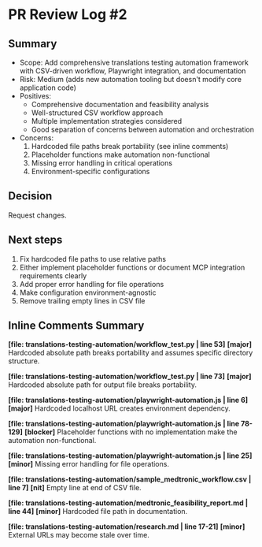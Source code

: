 # PR Review Log #2

## Summary
- Scope: Add comprehensive translations testing automation framework with CSV-driven workflow, Playwright integration, and documentation
- Risk: Medium (adds new automation tooling but doesn't modify core application code)
- Positives: 
  - Comprehensive documentation and feasibility analysis
  - Well-structured CSV workflow approach
  - Multiple implementation strategies considered
  - Good separation of concerns between automation and orchestration
- Concerns:
  1) Hardcoded file paths break portability (see inline comments)
  2) Placeholder functions make automation non-functional
  3) Missing error handling in critical operations
  4) Environment-specific configurations

## Decision
Request changes.

## Next steps
1) Fix hardcoded file paths to use relative paths
2) Either implement placeholder functions or document MCP integration requirements clearly
3) Add proper error handling for file operations
4) Make configuration environment-agnostic
5) Remove trailing empty lines in CSV file

## Inline Comments Summary

**[file: translations-testing-automation/workflow_test.py | line 53]**
**[major]** Hardcoded absolute path breaks portability and assumes specific directory structure.

**[file: translations-testing-automation/workflow_test.py | line 73]**
**[major]** Hardcoded absolute path for output file breaks portability.

**[file: translations-testing-automation/playwright-automation.js | line 6]**
**[major]** Hardcoded localhost URL creates environment dependency.

**[file: translations-testing-automation/playwright-automation.js | line 78-129]**
**[blocker]** Placeholder functions with no implementation make the automation non-functional.

**[file: translations-testing-automation/playwright-automation.js | line 25]**
**[minor]** Missing error handling for file operations.

**[file: translations-testing-automation/sample_medtronic_workflow.csv | line 7]**
**[nit]** Empty line at end of CSV file.

**[file: translations-testing-automation/medtronic_feasibility_report.md | line 44]**
**[minor]** Hardcoded file path in documentation.

**[file: translations-testing-automation/research.md | line 17-21]**
**[minor]** External URLs may become stale over time.
